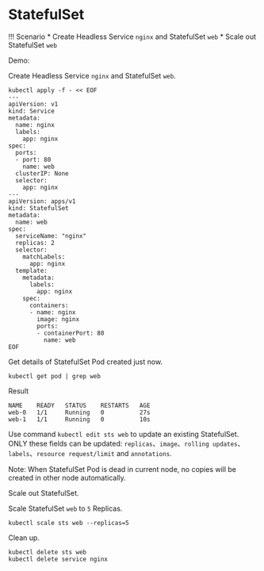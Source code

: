 # StatefulSet

!!! Scenario
    * Create Headless Service `nginx` and StatefulSet `web`
    * Scale out StatefulSet `web`

Demo:

Create Headless Service `nginx` and StatefulSet `web`.
```console
kubectl apply -f - << EOF
---
apiVersion: v1
kind: Service
metadata:
  name: nginx
  labels:
    app: nginx
spec:
  ports:
  - port: 80
    name: web
  clusterIP: None
  selector:
    app: nginx
---
apiVersion: apps/v1
kind: StatefulSet
metadata:
  name: web
spec:
  serviceName: "nginx"
  replicas: 2
  selector:
    matchLabels:
      app: nginx
  template:
    metadata:
      labels:
        app: nginx
    spec:
      containers:
      - name: nginx
        image: nginx
        ports:
        - containerPort: 80
          name: web
EOF
```

Get details of StatefulSet Pod created just now.
```console
kubectl get pod | grep web
```
Result
```
NAME    READY   STATUS    RESTARTS   AGE
web-0   1/1     Running   0          27s
web-1   1/1     Running   0          10s
```

Use command `kubectl edit sts web` to update an existing StatefulSet.
ONLY these fields can be updated: `replicas`、`image`、`rolling updates`、`labels`、`resource request/limit` and `annotations`.

Note: 
When StatefulSet Pod is dead in current node, no copies will be created in other node automatically.


Scale out StatefulSet. 

Scale StatefulSet `web` to `5` Replicas.
```console
kubectl scale sts web --replicas=5
```


Clean up.
```console
kubectl delete sts web
kubectl delete service nginx
```

